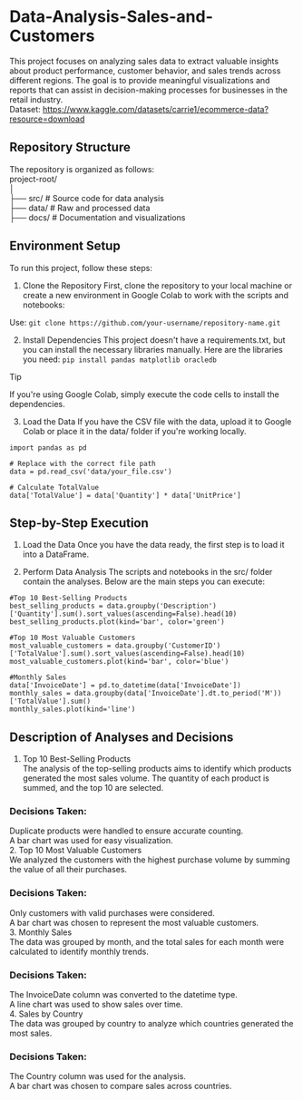 # Data-Analysis-Sales-and-Customers
This project focuses on analyzing sales data to extract valuable insights about product performance, customer behavior, and sales trends across different regions. The goal is to provide meaningful visualizations and reports that can assist in decision-making processes for businesses in the retail industry.<BR>
Dataset: https://www.kaggle.com/datasets/carrie1/ecommerce-data?resource=download

## Repository Structure
The repository is organized as follows:<br>
project-root/<br>
│<br>
├── src/                # Source code for data analysis<br>
├── data/               # Raw and processed data<br>
├── docs/               # Documentation and visualizations<br>

## Environment Setup
To run this project, follow these steps:

1. Clone the Repository
First, clone the repository to your local machine or create a new environment in Google Colab to work with the scripts and notebooks:

Use: `git clone https://github.com/your-username/repository-name.git`

2. Install Dependencies
This project doesn't have a requirements.txt, but you can install the necessary libraries manually. Here are the libraries you need:
`pip install pandas matplotlib oracledb`

> [!TIP]
> If you're using Google Colab, simply execute the code cells to install the dependencies.

3. Load the Data
If you have the CSV file with the data, upload it to Google Colab or place it in the data/ folder if you're working locally.

```
import pandas as pd

# Replace with the correct file path
data = pd.read_csv('data/your_file.csv')

# Calculate TotalValue
data['TotalValue'] = data['Quantity'] * data['UnitPrice']
```

## Step-by-Step Execution
1. Load the Data
Once you have the data ready, the first step is to load it into a DataFrame.

2. Perform Data Analysis
The scripts and notebooks in the src/ folder contain the analyses. Below are the main steps you can execute:
```
#Top 10 Best-Selling Products
best_selling_products = data.groupby('Description')['Quantity'].sum().sort_values(ascending=False).head(10)
best_selling_products.plot(kind='bar', color='green')

#Top 10 Most Valuable Customers
most_valuable_customers = data.groupby('CustomerID')['TotalValue'].sum().sort_values(ascending=False).head(10)
most_valuable_customers.plot(kind='bar', color='blue')

#Monthly Sales
data['InvoiceDate'] = pd.to_datetime(data['InvoiceDate'])
monthly_sales = data.groupby(data['InvoiceDate'].dt.to_period('M'))['TotalValue'].sum()
monthly_sales.plot(kind='line')

```

## Description of Analyses and Decisions
1. Top 10 Best-Selling Products<br>
The analysis of the top-selling products aims to identify which products generated the most sales volume. The quantity of each product is summed, and the top 10 are selected.<br>

### Decisions Taken:

Duplicate products were handled to ensure accurate counting.<br>
A bar chart was used for easy visualization.<br>
2. Top 10 Most Valuable Customers<br>
We analyzed the customers with the highest purchase volume by summing the value of all their purchases.<br>

### Decisions Taken:

Only customers with valid purchases were considered.<br>
A bar chart was chosen to represent the most valuable customers.<br>
3. Monthly Sales<br>
The data was grouped by month, and the total sales for each month were calculated to identify monthly trends.<br>

### Decisions Taken:

The InvoiceDate column was converted to the datetime type.<br>
A line chart was used to show sales over time.<br>
4. Sales by Country<br>
The data was grouped by country to analyze which countries generated the most sales.<br>

### Decisions Taken:

The Country column was used for the analysis.<br>
A bar chart was chosen to compare sales across countries.<br>

